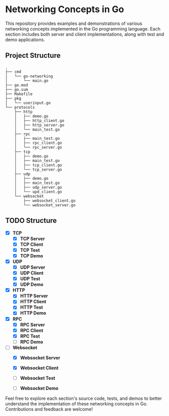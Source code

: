 # Networking Concepts in Go

This repository provides examples and demonstrations of various networking concepts implemented in the Go programming language. Each section includes both server and client implementations, along with test and demo applications.

## Project Structure

```
.
├── cmd
│   └── go-networking
│       └── main.go
├── go.mod
├── go.sum
├── Makefile
├── pkg
│   └── userinput.go
└── protocols
    ├── http
    │   ├── demo.go
    │   ├── http_client.go
    │   ├── http_server.go
    │   └── main_test.go
    ├── rpc
    │   ├── main_test.go
    │   ├── rpc_client.go
    │   └── rpc_server.go
    ├── tcp
    │   ├── demo.go
    │   ├── main_test.go
    │   ├── tcp_client.go
    │   └── tcp_server.go
    ├── udp
    │   ├── demo.go
    │   ├── main_test.go
    │   ├── udp_server.go
    │   └── upd_client.go
    └── websocket
        ├── websocket_client.go
        └── websocket_server.go
```

## TODO Structure

- [x] **TCP**
    - [x] **TCP Server**
    - [x] **TCP Client**
    - [x] **TCP Test**
    - [x] **TCP Demo**

- [x] **UDP**
    - [x] **UDP Server**
    - [x] **UDP Client**
    - [x] **UDP Test**
    - [x] **UDP Demo**

- [x] **HTTP**
    - [x] **HTTP Server**
    - [x] **HTTP Client**
    - [x] **HTTP Test**
    - [x] **HTTP Demo**

- [x] **RPC**
    - [x] **RPC Server**
    - [x] **RPC Client**
    - [x] **RPC Test**
    - [ ] **RPC Demo**

- [ ] **Websocket**
    - [x] **Websocket Server**
    - [x] **Websocket Client**
    - [ ] **Websocket Test**
    - [ ] **Websocket Demo**


Feel free to explore each section's source code, tests, and demos to better understand the implementation of these networking concepts in Go. Contributions and feedback are welcome!